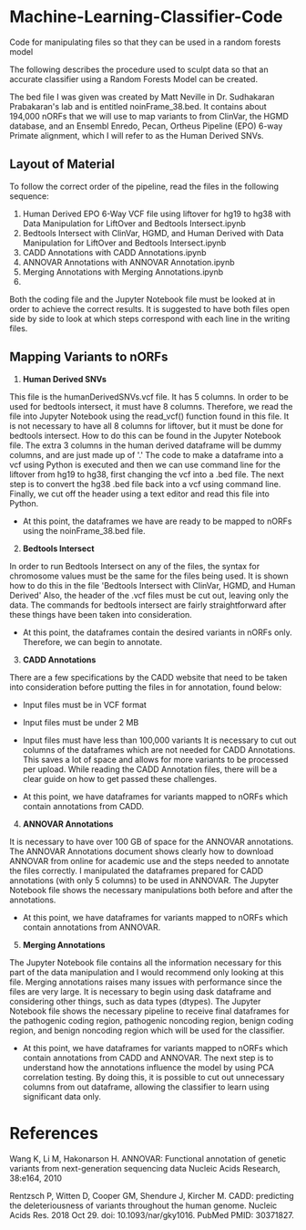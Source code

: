 # Machine-Learning-Classifier-Code
Code for manipulating files so that they can be used in a random forests model

The following describes the procedure used to sculpt data so that an accurate classifier
using a Random Forests Model can be created.

The bed file I was given was created by Matt Neville in Dr. Sudhakaran Prabakaran's lab and is entitled noinFrame_38.bed. 
It contains about 194,000 nORFs that we will use to map variants to from ClinVar, the HGMD database, and an Ensembl Enredo, Pecan, Ortheus Pipeline (EPO) 6-way Primate alignment, which I will refer to as the Human Derived SNVs.

## Layout of Material

To follow the correct order of the pipeline, read the files in the following sequence:
1. Human Derived EPO 6-Way VCF file using liftover for hg19 to hg38 with Data Manipulation for LiftOver and Bedtools Intersect.ipynb
2. Bedtools Intersect with ClinVar, HGMD, and Human Derived with Data Manipulation for LiftOver and Bedtools Intersect.ipynb
3. CADD Annotations with CADD Annotations.ipynb
4. ANNOVAR Annotations with ANNOVAR Annotation.ipynb
5. Merging Annotations with Merging Annotations.ipynb
6. 

Both the coding file and the Jupyter Notebook file must be looked at in order to achieve the correct results. It is suggested to have both files open side by side to look at which steps correspond with each line in the writing files. 

## Mapping Variants to nORFs

1. **Human Derived SNVs**

This file is the humanDerivedSNVs.vcf file. It has 5 columns. In order to be used for bedtools intersect, it must have 8 columns. Therefore, we read the file into Jupyter Notebook using the read_vcf() function found in this file. It is not necessary to have all 8 columns for liftover, but it must be done for bedtools intersect. How to do this can be found in the Jupyter Notebook file. The extra 3 columns in the human derived dataframe will be dummy columns, and are just made up of '.' The code to make a dataframe into a vcf using Python is executed and then we can use command line for the liftover from hg19 to hg38, first changing the vcf into a .bed file. The next step is to convert the hg38 .bed file back into a vcf using command line. Finally, we cut off the header using a text editor and read this file into Python.

* At this point, the dataframes we have are ready to be mapped to nORFs using the noinFrame_38.bed file. 

2. **Bedtools Intersect**

In order to run Bedtools Intersect on any of the files, the syntax for chromosome values must be the same for the files being used. It is shown how to do this in the file 'Bedtools Intersect with ClinVar, HGMD, and Human Derived' Also, the header of the .vcf files must be cut out, leaving only the data. The commands for bedtools intersect are fairly straightforward after these things have been taken into consideration.

* At this point, the dataframes contain the desired variants in nORFs only. Therefore, we can begin to annotate.

3. **CADD Annotations**

There are a few specifications by the CADD website that need to be taken into consideration before putting the files in for annotation, found below:
* Input files must be in VCF format
* Input files must be under 2 MB
* Input files must have less than 100,000 variants
It is necessary to cut out columns of the dataframes which are not needed for CADD Annotations. This saves a lot of space and allows for more variants to be processed per upload.
While reading the CADD Annotation files, there will be a clear guide on how to get passed these challenges.

* At this point, we have dataframes for variants mapped to nORFs which contain annotations from CADD.

4. **ANNOVAR Annotations**

It is necessary to have over 100 GB of space for the ANNOVAR annotations. The ANNOVAR Annotations document shows clearly how to download ANNOVAR from online for academic use and the steps needed to annotate the files correctly.
I manipulated the dataframes prepared for CADD annotations (with only 5 columns) to be used in ANNOVAR. The Jupyter Notebook file shows the necessary manipulations both before and after the annotations.

* At this point, we have dataframes for variants mapped to nORFs which contain annotations from ANNOVAR.


5. **Merging Annotations**

The Jupyter Notebook file contains all the information necessary for this part of the data manipulation and I would recommend only looking at this file. Merging annotations raises many issues with performance since the files are very large. It is necessary to begin using dask dataframe and considering other things, such as data types (dtypes). The Jupyter Notebook file shows the necessary pipeline to receive final dataframes for the pathogenic coding region, pathogenic noncoding region, benign coding region, and benign noncoding region which will be used for the classifier. 

* At this point, we have dataframes for variants mapped to nORFs which contain annotations from CADD and ANNOVAR. 
The next step is to understand how the annotations influence the model by using PCA correlation testing. By doing this, it is possible to cut out unnecessary columns from out dataframe, allowing the classifier to learn using significant data only.

# References

Wang K, Li M, Hakonarson H. ANNOVAR: Functional annotation of genetic variants from next-generation sequencing data Nucleic Acids Research, 38:e164, 2010

Rentzsch P, Witten D, Cooper GM, Shendure J, Kircher M. 
CADD: predicting the deleteriousness of variants throughout the human genome.
Nucleic Acids Res. 2018 Oct 29. doi: 10.1093/nar/gky1016.
PubMed PMID: 30371827.
